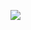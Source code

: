 ![]([https://github.com/Your_Repository_Name/Your_GIF_Name.gif](https://github.com/CAKEMASTER2/PythonCLua/blob/main/main/cmenu.gif))

